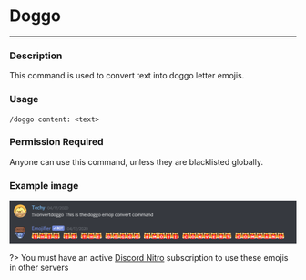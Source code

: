 # Doggo
---
### Description
This command is used to convert text into doggo letter emojis.
### Usage
```
/doggo content: <text>
```
### Permission Required
Anyone can use this command, unless they are blacklisted globally.

### Example image
![convert example](../images/convertdoggo.PNG)

?> You must have an active [Discord Nitro](https://discord.com/nitro) subscription to use these emojis in other servers

